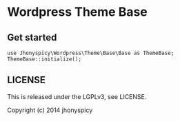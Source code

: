 Wordpress Theme Base
=====================

## Get started
    use Jhonyspicy\Wordpress\Theme\Base\Base as ThemeBase;
    ThemeBase::initialize();

## LICENSE

This is released under the LGPLv3, see LICENSE.  
  
Copyright (c) 2014 jhonyspicy
